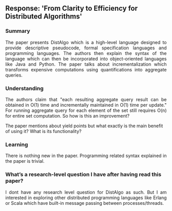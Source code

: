 ﻿## Response: 'From Clarity to Efficiency for Distributed Algorithms'

### Summary

<p align="justify">
The paper presents DistAlgo which is a high-level language designed to provide descriptive pseudocode, formal specification languages and programming languages. The authors then explain the syntax of the language which can then be incorporated into object-oriented languages like Java and Python. The paper talks about incrementalization which transforms expensive computations using quantifications into aggregate queries.
</p>

### Understanding
<p align="justify">
The authors claim that "each resulting aggregate query result can be obtained in O(1) time and incrementally maintained in O(1) time per update." For running aggregate query for each element of the set still requires O(n) for entire set computation. So how is this an improvement? 
  
The paper mentions about yield points but what exactly is the main benefit of using it? What is its functionality?
</p>

### Learning
<p align="justify">
There is nothing new in the paper. Programming related syntax explained in the paper is trivial.
</p>

### What’s a research-level question I have after having read this paper?
<p align="justify">
I dont have any research level question for DistAlgo as such. But I am interested in exploring other distributed programming languages like Erlang or Scala which have built-in message passing between processes/threads.
</p>
